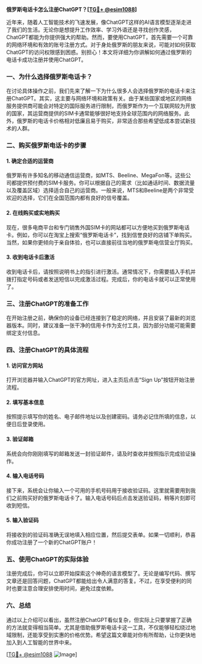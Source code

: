 **俄罗斯电话卡怎么注册ChatGPT？[[TG💪+ @esim1088](https://t.me/s/esim1088)]**

近年来，随着人工智能技术的飞速发展，像ChatGPT这样的AI语言模型逐渐走进了我们的生活。无论你是想提升工作效率、学习外语还是寻找创作灵感，ChatGPT都能为你提供强大的帮助。然而，要使用ChatGPT，首先需要一个可靠的网络环境和有效的账号注册方式。对于身处俄罗斯的朋友来说，可能对如何获取ChatGPT的访问权限感到困惑。别担心！本文将详细为你讲解如何通过俄罗斯的电话卡成功注册并使用ChatGPT。

### 一、为什么选择俄罗斯电话卡？

在讨论具体操作之前，我们先来了解一下为什么很多人会选择俄罗斯的电话卡来注册ChatGPT。其实，这主要与网络环境和政策有关。由于某些国家或地区的网络服务提供商可能会对特定的国际服务进行限制，而俄罗斯作为一个互联网较为开放的国家，其运营商提供的SIM卡通常能够很好地支持全球范围内的网络服务。此外，俄罗斯的电话卡价格相对低廉且易于购买，非常适合那些希望低成本尝试新技术的人群。

### 二、购买俄罗斯电话卡的步骤

#### 1. 确定合适的运营商
俄罗斯有许多知名的移动通信运营商，如MTS、Beeline、MegaFon等。这些公司都提供预付费的SIM卡服务。你可以根据自己的需求（比如通话时间、数据流量以及覆盖区域）选择适合自己的运营商。一般来说，MTS和Beeline是两个非常受欢迎的选择，它们在全国范围内都有良好的信号覆盖。

#### 2. 在线购买或实地购买
现在，很多电商平台和专门销售外国SIM卡的网站都可以方便地买到俄罗斯电话卡。例如，你可以在淘宝上搜索“俄罗斯电话卡”，找到信誉良好的店铺下单购买。当然，如果你更倾向于亲自体验，也可以直接前往当地的俄罗斯电信营业厅购买。

#### 3. 收到电话卡后激活
收到电话卡后，请按照说明书上的指引进行激活。通常情况下，你需要插入手机并拨打指定号码或者发送短信以完成激活过程。完成后，你的电话卡就可以正常使用了。

### 三、注册ChatGPT的准备工作

在开始注册之前，确保你的设备已经连接到了稳定的网络，并且安装了最新的浏览器版本。同时，建议准备一张干净的信用卡作为支付工具，因为部分功能可能需要绑定支付信息。

### 四、注册ChatGPT的具体流程

#### 1. 访问官方网站
打开浏览器并输入ChatGPT的官方网址，进入主页后点击“Sign Up”按钮开始注册流程。

#### 2. 填写基本信息
按照提示填写你的姓名、电子邮件地址以及创建密码。请务必记住所填的信息，以便日后登录使用。

#### 3. 验证邮箱
系统会向你刚刚填写的邮箱发送一封验证邮件，请及时查收并按照指示完成验证操作。

#### 4. 输入电话号码
接下来，系统会让你输入一个可用的手机号码用于接收验证码。这里就需要用到我们之前购买好的俄罗斯电话卡了。输入电话号码后点击发送验证码，稍等片刻即可收到短信。

#### 5. 输入验证码
将接收到的验证码准确无误地填入相应位置，然后提交表单。如果一切顺利，恭喜你成功注册了一个新的ChatGPT账户！

### 五、使用ChatGPT的实际体验

注册完成后，你可以立即开始探索这个神奇的语言模型了。无论是编写代码、撰写文章还是回答问题，ChatGPT都能给出令人满意的答复。不过，在享受便利的同时也要注意合理安排使用时间，避免过度依赖。

### 六、总结

通过以上介绍可以看出，虽然注册ChatGPT看似复杂，但实际上只要掌握了正确的方法就变得相当简单。尤其是借助俄罗斯电话卡这一工具，不仅能够轻松绕过地域限制，还能享受到实惠的价格优势。希望这篇文章能对你有所帮助，让你更快地加入到人工智能的世界中来。

[[TG💪+ @esim1088](https://t.me/s/esim1088) ![Image](https://i.postimg.cc/4NQfJmqS/Snipaste-2025-05-13-00-14-12.png)]